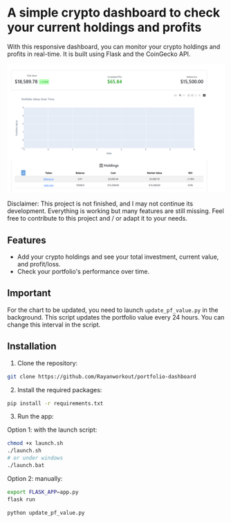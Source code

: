 
# A simple crypto dashboard to check your current holdings and profits

With this responsive dashboard, you can monitor your crypto holdings and profits in real-time. It is built using Flask and the CoinGecko API.

![screenshot](screenshot.png)


Disclaimer: This project is not finished, and I may not continue its development. Everything is working but many features are still missing. Feel free to contribute to this project and / or adapt it to your needs.

## Features

- Add your crypto holdings and see your total investment, current value, and profit/loss.
- Check your portfolio's performance over time.


## Important

For the chart to be updated, you need to launch `update_pf_value.py` in the background. This script updates the portfolio value every 24 hours. You can change this interval in the script.


## Installation

1. Clone the repository:

```bash
git clone https://github.com/Rayanworkout/portfolio-dashboard
```

2. Install the required packages:

```bash
pip install -r requirements.txt
```

3. Run the app:

Option 1: with the launch script:

```bash
chmod +x launch.sh
./launch.sh
# or under windows
./launch.bat
```

Option 2: manually:

```bash
export FLASK_APP=app.py
flask run
```
```bash
python update_pf_value.py
```

